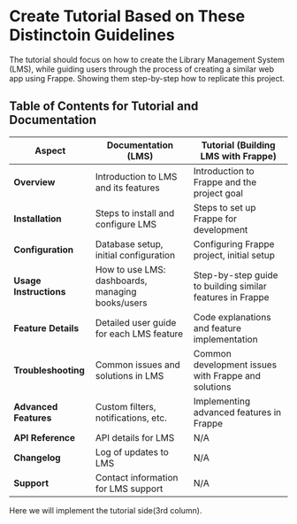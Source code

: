 # Create Tutorial Based on These Distinctoin Guidelines

The tutorial should focus on how to create the Library Management System (LMS), while  guiding users through the process of creating a similar web app using Frappe.
Showing them step-by-step how to replicate this project.

## Table of Contents for Tutorial and Documentation

| **Aspect**             | **Documentation (LMS)**                            | **Tutorial (Building LMS with Frappe)**              |
|------------------------|----------------------------------------------------|------------------------------------------------------|
| **Overview**           | Introduction to LMS and its features               | Introduction to Frappe and the project goal          |
| **Installation**       | Steps to install and configure LMS                 | Steps to set up Frappe for development               |
| **Configuration**      | Database setup, initial configuration              | Configuring Frappe project, initial setup            |
| **Usage Instructions** | How to use LMS: dashboards, managing books/users   | Step-by-step guide to building similar features in Frappe |
| **Feature Details**    | Detailed user guide for each LMS feature           | Code explanations and feature implementation         |
| **Troubleshooting**    | Common issues and solutions in LMS                 | Common development issues with Frappe and solutions  |
| **Advanced Features**  | Custom filters, notifications, etc.                | Implementing advanced features in Frappe             |
| **API Reference**      | API details for LMS                                | N/A                                                  |
| **Changelog**          | Log of updates to LMS                              | N/A                                                  |
| **Support**            | Contact information for LMS support                | N/A                                                  |

Here we will implement the tutorial side(3rd column).
